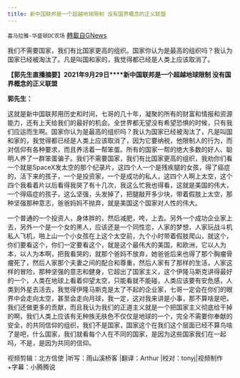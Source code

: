 ```yaml
---
title: 新中国联邦是一个超越地球限制 没有国界概念的正义联盟
---
```

`喜马拉雅-华盛顿DC农场` [轉載自GNews](https://gnews.org/zh-hans/1582221/)

我们不需要国家，我们有比国家更高的组织。国家你认为是最高的组织吗？我认为国家已经被淘汰了。凡是叫国和家的，我觉得都已经是人类上应该取消了。

**【郭先生直播摘要】****2021****年****9****月****29****日****新中国联邦是一个超越地球限制 没有国界概念的正义联盟**

**郭先生：**

这就是新中国联邦用历史和时间，七哥的几十年，凝聚的所有的财富和情报和资源能力，还有上天给我们的最好的机会。全世界都无望没有希望恐惧的时候，只有我们应运而生啊。国家你认为是最高的组织吗？我认为国家已经被淘汰了，凡是叫国和家的，我觉得都已经是人类上应该取消了，因为它要纳税，他限制人的行为，而对信仰有各种要求，而且养活着一帮笨蛋。所有的国家一帮的绝大多数的好人、聪明人养了一群笨蛋骗子。我们不需要国家，我们有比国家更高的组织，我劝你们看一个就是SpaceX发太空的那个纪录片，这四个人一个是残疾腿的女孩，得了癌症的，活下来的孩子，一个是投资家，一个是成功的私人，这四个人啊上太空，这个四个我看着片以后看得我哭了有十几次，我这么忙我也得看，这就是美国的伟大，一个得癌症的孩子，这么坚强，头发掉了，把腿敲开多少块，带着假肢上太空，那种坚强那种意志，爸爸妈妈不抛弃，就是美国这个国家对人性的伟大。

一个普通的一个投资人，身体胖的，然后减肥，咵，上去。另外一个成功企业家上去，另外一个是一个女的黑人，应该还是一个同性恋，人家的梦想，人家玩战斗机私人飞机，啪上山一个小女孩在上这个太空前，九个小时带着假肢爬山，就这个，你们要看这个，你们一定要看这个，就是这个最伟大的美国，和欧洲，它以人为本，以人为本啊，把我看哭的，就那个爸妈不放弃，她爸爸后来也得了那个胸瘤骨瘤死了，然后人家那个夫妻之间的配合和尊重，然后人家有了那样的生活，人家这样的冒险，那种坚强的意志和健身，它超出了国家主义，这个伊隆马斯克讲得最好的一个，人类在地球上看着仰望太空，只能看就不能碰，人类应该要有安危感，人类到外星去活去，我觉得伊隆马斯克是太了不起的企业家，七哥一定会在你们的眼界中会走向太空，甚至会走向月球，我一定，这对我来讲是小事，那不算啥是吧，我们还做更多的贡献，而且我认为我们的正道主义就是一个把国家主义彻底给干掉的啊，我们人类上应该有无种族无肤色不仅仅是地球的一个，完全不需要你奉献的安全，的共同信仰的组织，我们不是国家，国家这个在我们这个层面已经不算鸟啥了是吧，什么国家，我们就看每个人在不同的国家，是因为这些国家我们在一起吗，不是，是因为共同的信仰。

视频剪辑：北方信使 |听写：雨山溪桥客 |翻译：Arthur |校对：tonyj|视频制作+字幕：小腾腾说
